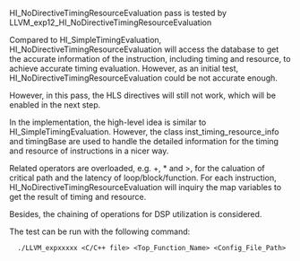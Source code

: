 HI_NoDirectiveTimingResourceEvaluation pass is tested by LLVM_exp12_HI_NoDirectiveTimingResourceEvaluation

Compared to HI_SimpleTimingEvaluation, HI_NoDirectiveTimingResourceEvaluation will access 
the database to get the accurate information of the instruction, including timing and 
resource, to achieve accurate timing evaluation. However, as an initial test, HI_NoDirectiveTimingResourceEvaluation could be
not accurate enough.

However, in this pass, the HLS directives will still not work, which will be enabled in 
the next step. 

In the implementation, the high-level idea is similar to HI_SimpleTimingEvaluation.
However, the class inst_timing_resource_info and timingBase are used to handle the detailed 
information for the timing and resource of instructions in a nicer way.

Related operators are overloaded, e.g. +, * and >, for the caluation of critical path and 
the latency of loop/block/function. For each instruction, HI_NoDirectiveTimingResourceEvaluation 
will inquiry the map variables to get the result of timing and resource.

Besides, the chaining of operations for DSP utilization is considered.

The test can be run with the following command:

      ./LLVM_expxxxxx <C/C++ file> <Top_Function_Name> <Config_File_Path>
